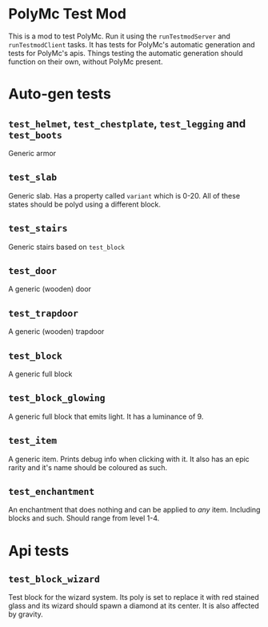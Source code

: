 # PolyMc Test Mod

This is a mod to test PolyMc. Run it using the `runTestmodServer` and `runTestmodClient` tasks.
It has tests for PolyMc's automatic generation and tests for PolyMc's apis. 
Things testing the automatic generation should function on their own, without PolyMc present.

# Auto-gen tests
## `test_helmet`, `test_chestplate`, `test_legging` and `test_boots`
Generic armor

## `test_slab`
Generic slab. Has a property called `variant` which is 0-20. All of these states should be polyd using a different block.

## `test_stairs`
Generic stairs based on `test_block`

## `test_door`
A generic (wooden) door

## `test_trapdoor`
A generic (wooden) trapdoor

## `test_block`
A generic full block

## `test_block_glowing`
A generic full block that emits light. It has a luminance of 9.

## `test_item`
A generic item. Prints debug info when clicking with it. It also has an epic rarity and it's name should be coloured as such.

## `test_enchantment`
An enchantment that does nothing and can be applied to *any* item. Including blocks and such. Should range from level 1-4.

# Api tests
## `test_block_wizard`
Test block for the wizard system. Its poly is set to replace it with red stained glass and 
its wizard should spawn a diamond at its center. It is also affected by gravity.